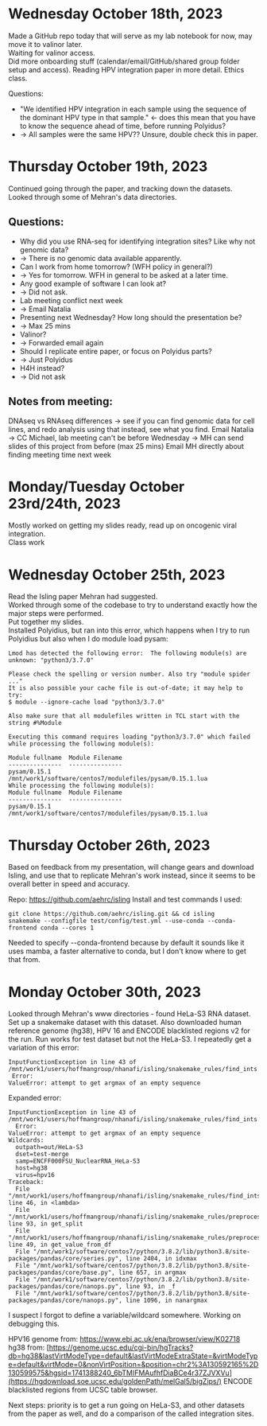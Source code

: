 # Wednesday October 18th, 2023  
Made a GitHub repo today that will serve as my lab notebook for now, may move it to valinor later.  
Waiting for valinor access.  
Did more onboarding stuff (calendar/email/GitHub/shared group folder setup and access).
Reading HPV integration paper in more detail. 
Ethics class.

Questions:  
- "We identified HPV integration in each sample using the sequence of the dominant HPV type in that sample." <- does this mean that you have to know the sequence ahead of time, before running Polyidus?
- -> All samples were the same HPV?? Unsure, double check this in paper.

# Thursday October 19th, 2023  
Continued going through the paper, and tracking down the datasets.    
Looked through some of Mehran's data directories.  


## Questions:  
- Why did you use RNA-seq for identifying integration sites? Like why not genomic data?
- -> There is no genomic data available apparently.
- Can I work from home tomorrow? (WFH policy in general?)
- -> Yes for tomorrow. WFH in general to be asked at a later time.
- Any good example of software I can look at?
- -> Did not ask. 
- Lab meeting conflict next week
- -> Email Natalia
- Presenting next Wednesday? How long should the presentation be?
- -> Max 25 mins
- Valinor?
- -> Forwarded email again
- Should I replicate entire paper, or focus on Polyidus parts?
- -> Just Polyidus
- H4H instead?
- -> Did not ask

## Notes from meeting:  
DNAseq vs RNAseq differences -> see if you can find genomic data for cell lines, and redo analysis using that instead, see what you find. 
Email Natalia -> CC Michael, lab meeting can't be before Wednesday -> MH can send slides of this project from before (max 25 mins)
Email MH directly about finding meeting time next week  


# Monday/Tuesday October 23rd/24th, 2023
Mostly worked on getting my slides ready, read up on oncogenic viral integration.  
Class work  

# Wednesday October 25th, 2023
Read the Isling paper Mehran had suggested.  
Worked through some of the codebase to try to understand exactly how the major steps were performed.  
Put together my slides.  
Installed Polyidius, but ran into this error, which happens when I try to run Polyidius but also when I do module load pysam:  

    Lmod has detected the following error:  The following module(s) are unknown: "python3/3.7.0"

    Please check the spelling or version number. Also try "module spider ..."
    It is also possible your cache file is out-of-date; it may help to try:
    $ module --ignore-cache load "python3/3.7.0"
    
    Also make sure that all modulefiles written in TCL start with the string #%Module
    
    Executing this command requires loading "python3/3.7.0" which failed while processing the following module(s):
    
    Module fullname  Module Filename
    ---------------  ---------------
    pysam/0.15.1     /mnt/work1/software/centos7/modulefiles/pysam/0.15.1.lua
    While processing the following module(s):
    Module fullname  Module Filename
    ---------------  ---------------
    pysam/0.15.1     /mnt/work1/software/centos7/modulefiles/pysam/0.15.1.lua  

# Thursday October 26th, 2023  
Based on feedback from my presentation, will change gears and download Isling, and use that to replicate Mehran's work instead, since it seems to be overall better in speed and accuracy.  

Repo: https://github.com/aehrc/isling
Install and test commands I used:  

    git clone https://github.com/aehrc/isling.git && cd isling
    snakemake --configfile test/config/test.yml --use-conda --conda-frontend conda --cores 1
    
Needed to specify --conda-frontend because by default it sounds like it uses mamba, a faster alternative to conda, but I don't know where to get that from.  

# Monday October 30th, 2023  
Looked through Mehran's www directories - found HeLa-S3 RNA dataset. 
Set up a snakemake dataset with this dataset. Also downloaded human reference genome (hg38), HPV 16 and ENCODE blacklisted regions v2 for the run. 
Run works for test dataset but not the HeLa-S3. I repeatedly get a variation of this error:

    InputFunctionException in line 43 of /mnt/work1/users/hoffmangroup/nhanafi/isling/snakemake_rules/find_ints.smk:
     Error:
    ValueError: attempt to get argmax of an empty sequence

Expanded error:

    InputFunctionException in line 43 of /mnt/work1/users/hoffmangroup/nhanafi/isling/snakemake_rules/find_ints.smk:
      Error:
    ValueError: attempt to get argmax of an empty sequence
    Wildcards:
      outpath=out/HeLa-S3
      dset=test-merge
      samp=ENCFF000FSU_NuclearRNA_HeLa-S3
      host=hg38
      virus=hpv16
    Traceback:
      File "/mnt/work1/users/hoffmangroup/nhanafi/isling/snakemake_rules/find_ints.smk", line 46, in <lambda>
      File "/mnt/work1/users/hoffmangroup/nhanafi/isling/snakemake_rules/preprocessing.smk", line 93, in get_split
      File "/mnt/work1/users/hoffmangroup/nhanafi/isling/snakemake_rules/preprocessing.smk", line 49, in get_value_from_df
      File "/mnt/work1/software/centos7/python/3.8.2/lib/python3.8/site-packages/pandas/core/series.py", line 2404, in idxmax
      File "/mnt/work1/software/centos7/python/3.8.2/lib/python3.8/site-packages/pandas/core/base.py", line 657, in argmax
      File "/mnt/work1/software/centos7/python/3.8.2/lib/python3.8/site-packages/pandas/core/nanops.py", line 93, in _f
      File "/mnt/work1/software/centos7/python/3.8.2/lib/python3.8/site-packages/pandas/core/nanops.py", line 1096, in nanargmax

I suspect I forgot to define a variable/wildcard somewhere. Working on debugging this. 


HPV16 genome from: https://www.ebi.ac.uk/ena/browser/view/K02718  
hg38 from: [https://genome.ucsc.edu/cgi-bin/hgTracks?db=hg38&lastVirtModeType=default&lastVirtModeExtraState=&virtModeType=default&virtMode=0&nonVirtPosition=&position=chr2%3A130592165%2D130599575&hgsid=1741388240_6bTMIFMAufhfDiaBCe4r37ZJVXVu](https://hgdownload.soe.ucsc.edu/goldenPath/melGal5/bigZips/)
ENCODE blacklisted regions from UCSC table browser.


Next steps: priority is to get a run going on HeLa-S3, and other datasets from the paper as well, and do a comparison of the called integration sites. 
